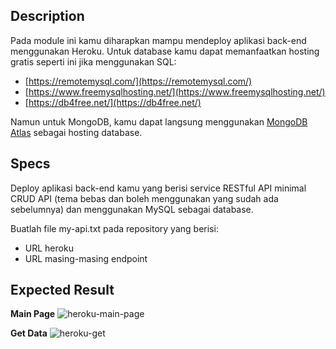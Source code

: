## Description
Pada module ini kamu diharapkan mampu mendeploy aplikasi back-end menggunakan Heroku. Untuk database kamu dapat memanfaatkan hosting gratis seperti ini jika menggunakan SQL:
- [https://remotemysql.com/](https://remotemysql.com/)
- [https://www.freemysqlhosting.net/](https://www.freemysqlhosting.net/)
- [https://db4free.net/](https://db4free.net/)

Namun untuk MongoDB, kamu dapat langsung menggunakan [MongoDB Atlas](https://www.mongodb.com/cloud/atlas/register) sebagai hosting database.

## Specs
Deploy aplikasi back-end kamu yang berisi service RESTful API minimal CRUD API (tema bebas dan boleh menggunakan yang sudah ada sebelumnya) dan menggunakan MySQL sebagai database.

Buatlah file my-api.txt pada repository yang berisi:
- URL heroku
- URL masing-masing endpoint

## Expected Result
**Main Page**
![heroku-main-page](https://skilvul-prod-01.s3.ap-southeast-1.amazonaws.com/lesson/full-stack-assignment/heroku-deployment.png)

**Get Data**
![heroku-get](https://skilvul-prod-01.s3.ap-southeast-1.amazonaws.com/lesson/full-stack-assignment/heroku-get.png)
